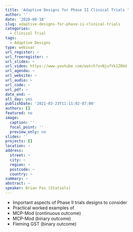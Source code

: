 ```yaml
---
title: 'Adaptive Designs for Phase II Clinical Trials '
author: ''
date: '2020-08-18'
slug: adaptive-designs-for-phase-ii-clinical-trials
categories:
  - Clinical Trial
tags:
  - Adaptive Designs
type: webinar
url_register: ~
url_freeregister: ~
url_slides: ~
url_video: https://www.youtube.com/watch?v=NjufVk1Z8bU
url_agenda: ~
url_website: ~
url_audio: ~
url_code: ~
url_pdf: ~
date_end: ~
all_day: yes
publishDate: '2021-03-23T11:11:02-07:00'
authors: []
featured: no
image:
  caption: ''
  focal_point: ''
  preview_only: no
slides: ''
projects: []
location: ~
address:
  street: ~
  city: ~
  region: ~
  postcode: ~
  country: ~
summary: ~
abstract: ~
speaker: Brian Fox (Statsols)
---
```

<!--more-->
- Important aspects of Phase II trials designs to consider  
- Practical worked examples of  
- MCP-Mod (continuous outcome)  
- MCP-Mod (binary outcome)  
- Fleming GST (binary outcome)  